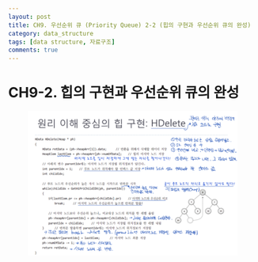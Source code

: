 ```yaml
---
layout: post
title: CH9. 우선순위 큐 (Priority Queue) 2-2 (힙의 구현과 우선순위 큐의 완성)
category: data_structure
tags: [data structure, 자료구조]
comments: true
---
```


# CH9-2. 힙의 구현과 우선순위 큐의 완성

<center>
<figure>
<img src="/assets/post_img/data_structure/2019-08-09-data_structure/fig1.PNG" alt="views">
<figcaption> </figcaption>
</figure>
</center>
